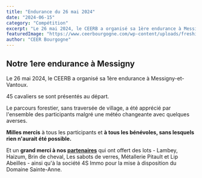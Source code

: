 ```yaml
---
title: "Endurance du 26 mai 2024"
date: "2024-06-15"
category: "Compétition"
excerpt: "Le 26 mai 2024, le CEERB a organisé sa 1ère endurance à Messigny-et-Vantoux."
featuredImage: "https://www.ceerbourgogne.com/wp-content/uploads/freshizer/4528988b4a984f8a228d890cb98de2bb_Photo12-768-432-c-90.jpg"
author: "CEER Bourgogne"
---
```


## Notre 1ere endurance à Messigny

Le 26 mai 2024, le CEERB a organisé sa 1ère endurance à Messigny-et-Vantoux.

45 cavaliers se sont présentés au départ.

Le parcours forestier, sans traversée de village, a été apprécié par l'ensemble des participants malgré une météo changeante avec quelques averses.

**Milles mercis** à tous les participants et **à tous les bénévoles, sans lesquels rien n'aurait été possible.**

Et un **grand merci à nos [partenaires](https://www.ceerbourgogne.com/partenaires/)** qui ont offert des lots - Lambey, Haizum, Brin de cheval, Les sabots de verres, Métallerie Pitault et Lip Abeilles - ainsi qu'à la société 4S Immo pour la mise à disposition du Domaine Sainte-Anne. 
